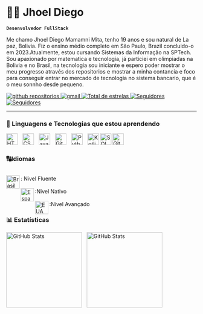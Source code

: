 # 🧑‍💻 Jhoel Diego

**`Desenvolvedor FullStack`**

Me chamo Jhoel Diego Mamamni Mita, tenho 19 anos e sou natural de La paz, Bolivia. Fiz o ensino médio completo em São Paulo, Brazil concluido-o em 2023.Atualmente, estou cursando Sistemas da Informação na SPTech. Sou apaxionado por matematica e tecnologia, já particiei em olimpiadas na Bolivia e no Brasil, na tecnologia sou iniciante e espero poder mostrar o meu progresso através dos repositorios e mostrar a minha contancia e foco para conseguir entrar no mercado de tecnologia no sistema bancario, que é o meu sonnho desde pequeno. 

<p align="left">
    <a href="https://github.com/JhoelDiego2?tab=repositories">
        <img 
            alt="github repositorios" 
            title="github repositorios" 
            src="https://custom-icon-badges.demolab.com/badge/-My%20Repos-blue?style=for-the-badge&logoColor=white&logo=repo"
        />
    </a>
    <a href="https://criarmeulink.com.br/u/1740326312">
        <img 
            alt="gmail" 
            title="Link para enviar um email" 
            src="https://custom-icon-badges.demolab.com/badge/-jhoel.mita@sptech-red?style=for-the-badge&logo=mention&logoColor=white"
        />
    </a> 
    <a href="https://github.com/JhoelDiego2?tab=repositories&sort=stargazers">
        <img 
            alt="Total de estrelas" 
            title="Total de estrelas GitHub" 
            src="https://custom-icon-badges.demolab.com/github/stars/JhoelDiego1?color=55960c&style=for-the-badge&labelColor=488207&logo=star&label=estrelas"
        />
    </a>
    <a href="https://github.com/JhoelDiego2?tab=followers">
        <img 
            alt="Seguidores" 
            title="Me siga no GitHub" 
            src="https://custom-icon-badges.demolab.com/github/followers/JhoelDiego1?color=236ad3&labelColor=1155ba&style=for-the-badge&logo=github&label=Seguidores&logoColor=white"
        />
    </a>
     <a href="https://www.bing.com/maps?q=S%C3%A3o+Paulo&satid=id.sid%3Ac6cf2f6e-626c-4267-ae48-9e13ea74d2b9&FORM=KC2MAP&cp=-23.683231%7E-46.595678&lvl=10.7">
        <img 
            alt="Seguidores" 
            title="Me siga no GitHub" 
            src="https://custom-icon-badges.demolab.com/badge/S%C3%A3o%20Paulo-BR-green?style=for-the-badge&logo=location&logoColor=white"
        />
    </a>
</p>

---

### 🤖 Linguagens e Tecnologias que estou aprendendo

<img 
    align="left" 
    alt="HTML"
    title="HTML" 
    width="30px" 
    style="padding-right: 10px;" 
    src="https://cdn.jsdelivr.net/gh/devicons/devicon@latest/icons/html5/html5-original.svg" 
/>
<img 
    align="left" 
    alt="CSS" 
    title="CSS"
    width="30px" 
    style="padding-right: 10px;" 
    src="https://cdn.jsdelivr.net/gh/devicons/devicon@latest/icons/css3/css3-original.svg" 
/>
<img 
    align="left" 
    alt="JavaScript" 
    title="JavaScript"
    width="30px" 
    style="padding-right: 10px;" 
    src="https://cdn.jsdelivr.net/gh/devicons/devicon@latest/icons/javascript/javascript-original.svg" 
/>
<img 
    align="left" 
    alt="Git" 
    title="Git"
    width="30px" 
    style="padding-right: 10px;" 
    src="https://cdn.jsdelivr.net/gh/devicons/devicon@latest/icons/git/git-original.svg" 
/>
<img 
    align="left" 
    alt="Python" 
    title="Python"
    width="30px" 
    style="padding-right: 10px;" 
    src="https://cdn.jsdelivr.net/gh/devicons/devicon@latest/icons/python/python-original.svg" 
/>
<img
    align="left"
    alt="Kotlim"
    title="Kotlim"
    width="30px"
    style="padding-rigth: 10px;"
    src="https://cdn.jsdelivr.net/gh/devicons/devicon@latest/icons/kotlin/kotlin-original.svg"
/>
<img
    align="left"
    alt="SQL"
    title="SQL"
    width="30px"
    style="padding-rigth: 10px;"
    src="https://cdn.jsdelivr.net/gh/devicons/devicon@latest/icons/azuresqldatabase/azuresqldatabase-original.svg"
/>
<img
    align="left"
    alt="Github"
    title="Github"
    width="30px"
    style="padding-rigth: 10px;"
    src="https://cdn.jsdelivr.net/gh/devicons/devicon@latest/icons/github/github-original.svg"
/>
<br/>
<br/>

### 🔠Idiomas
<br/>
<img
    align="left"
    alt="Brasil"
    title="Brasil"
    width="35px"
    style="padding-rigth: 10px;"
    src="https://upload.wikimedia.org/wikipedia/en/0/05/Flag_of_Brazil.svg"
/>
: Nivel Fluente<br/><br/>
<img
    align="left"
    alt="Espanha"
    title="Espanhol"
    width="35px"
    style="padding-rigth: 10px;"
    src="https://upload.wikimedia.org/wikipedia/commons/9/9a/Flag_of_Spain.svg"
/>
:Nivel Nativo <br/><br/>
<img
    align="left"
    alt="EUA"
    title="EUA"
    width="35px"
    style="padding-rigth: 10px;"
    src="https://upload.wikimedia.org/wikipedia/en/a/a4/Flag_of_the_United_States.svg"
/> :Nivel Avançado
<br/>

### 📊 Estatísticas

<p>
  <img 
    align="left" 
    alt="GitHub Stats" 
    height="200" 
    style="padding-right: 10px;" 
    src="https://github-readme-stats.vercel.app/api?username=JhoelDiego2&show_icons=true&theme=tokyonight&include_all_commits=true&locale=pt-br" 
  />

<img 
      align="left" 
      alt="GitHub Stats" 
      height="200"
      style="padding-right: 10px;"
      src="https://github-readme-stats.vercel.app/api/top-langs/?username=JhoelDiego2&theme=tokyonight&layout=compact&custom_title=Tecnologias&langs_count=9" 
  />

</p>

